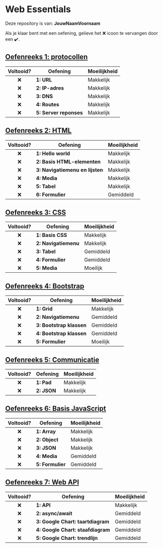 # Web Essentials

Deze repository is van: **JouwNaamVoornaam**

Als je klaar bent met een oefening, gelieve het ❌ icoon te vervangen door een ✔️.

## [Oefenreeks 1: protocollen](Oefenreeks%201%20-%20protocollen/README.md)

| Voltooid? | Oefening | Moeilijkheid
| :---: | --- | --- |
| ❌ | **1: URL** | Makkelijk
| ❌ | **2: IP-adres** | Makkelijk
| ❌ | **3: DNS** | Makkelijk
| ❌ | **4: Routes** | Makkelijk
| ❌ | **5: Server reponses** | Makkelijk

## [Oefenreeks 2: HTML](Oefenreeks%202%20-%20HTML/README.md)

| Voltooid? | Oefening | Moeilijkheid
| :---: | --- | --- |
| ❌ | **1: Hello world** | Makkelijk
| ❌ | **2: Basis HTML-elementen** | Makkelijk
| ❌ | **3: Navigatiemenu en lijsten** | Makkelijk
| ❌ | **4: Media** | Makkelijk
| ❌ | **5: Tabel** | Makkelijk
| ❌ | **6: Formulier** | Gemiddeld

## [Oefenreeks 3: CSS](Oefenreeks%202%20-%20CSS/README.md)

| Voltooid? | Oefening | Moeilijkheid
| :---: | --- | --- |
| ❌ | **1: Basis CSS** | Makkelijk
| ❌ | **2: Navigatiemenu** | Makkelijk
| ❌ | **3: Tabel** | Gemiddeld
| ❌ | **4: Formulier** | Gemiddeld
| ❌ | **5: Media** | Moeilijk

## [Oefenreeks 4: Bootstrap](Oefenreeks%204%20-%20Bootstrap/README.md)

| Voltooid? | Oefening | Moeilijkheid
| :---: | --- | --- |
| ❌ | **1: Grid** | Makkelijk
| ❌ | **2: Navigatiemenu** | Gemiddeld
| ❌ | **3: Bootstrap klassen** | Gemiddeld
| ❌ | **4: Bootstrap klassen** | Gemiddeld
| ❌ | **5: Formulier** | Moeilijk

## [Oefenreeks 5: Communicatie](Oefenreeks%205%20-%20Communicatie/README.md)

| Voltooid? | Oefening | Moeilijkheid
| :---: | --- | --- |
| ❌ | **1: Pad** | Makkelijk
| ❌ | **2: JSON** | Makkelijk

## [Oefenreeks 6: Basis JavaScript](Oefenreeks%206%20-%20Basis%20JavaScript/README.md)

| Voltooid? | Oefening | Moeilijkheid
| :---: | --- | --- |
| ❌ | **1: Array** | Makkelijk
| ❌ | **2: Object** | Makkelijk
| ❌ | **3: JSON** | Makkelijk
| ❌ | **4: Media** | Gemiddeld
| ❌ | **5: Formulier** | Gemiddeld

## [Oefenreeks 7: Web API](Oefenreeks%207%20-%20Web%20API/README.md)

| Voltooid? | Oefening | Moeilijkheid
| :---: | --- | --- |
| ❌ | **1: API** | Makkelijk
| ❌ | **2: async/await** | Gemiddeld
| ❌ | **3: Google Chart: taartdiagram** | Gemiddeld
| ❌ | **4: Google Chart: staafdiagram** | Gemiddeld
| ❌ | **5: Google Chart: trendlijn** | Gemiddeld